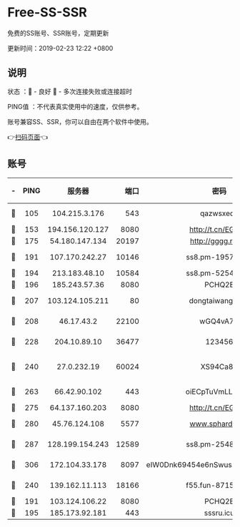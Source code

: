 # Free-SS-SSR

免费的SS账号、SSR账号，定期更新

更新时间：2019-02-23 12:22 +0800

## 说明

状态     ：🙂 - 良好 🙁 - 多次连接失败或连接超时

PING值   ：不代表真实使用中的速度，仅供参考。

账号兼容SS、SSR，你可以自由在两个软件中使用。

👉[扫码页面](https://liesauer.github.io/free-ss-ssr.github.io/)👈

## 账号

|-|PING|服务器|端口|密码|加密方式|区域|
|:----:|:----:|:-----:|-----:|:----:|:----:|:----:|
|🙂|105|104.215.3.176|543|qazwsxedc|aes-256-gcm|JP|
|🙂|153|194.156.120.127|8080|http://t.cn/EGJIyrl|rc4-md5|RU|
|🙂|175|54.180.147.134|20197|http://gggg.rocks|chacha20|KR|
|🙂|191|107.170.242.27|10146|ss8.pm-19577834|aes-256-cfb|US|
|🙂|194|213.183.48.10|10584|ss8.pm-52546050|rc4-md5|RU|
|🙂|196|185.243.57.36|8080|PCHQ2E|rc4-md5|US|
|🙂|207|103.124.105.211|80|dongtaiwang.com|aes-256-cfb|US|
|🙂|208|46.17.43.2|22100|wGQ4vA7D|aes-256-gcm|RU|
|🙂|228|204.10.89.10|36477|123456|aes-256-cfb|US|
|🙂|240|27.0.232.19|60024|XS94Ca8K|xchacha20-ietf-poly1305|HK|
|🙂|263|66.42.90.102|443|oiECpTuVmLLxk4Ts|aes-256-cfb|US|
|🙂|275|64.137.160.203|8080|http://t.cn/EGJIyrl|rc4-md5|CA|
|🙂|280|45.76.124.108|5577|www.sphard.com|aes-256-cfb|AU|
|🙂|287|128.199.154.243|12589|ss8.pm-25483788|aes-256-cfb|SG|
|🙂|306|172.104.33.178|8097|eIW0Dnk69454e6nSwuspv9DmS201tQ0D|aes-256-cfb|SG|
|🙂|240|139.162.11.113|18166|f55.fun-87155784|aes-256-cfb|SG|
|🙁|191|103.124.106.22|8080|PCHQ2E|rc4-md5|US|
|🙁|195|185.173.92.181|443|sssru.icu|rc4-md5|RU|
